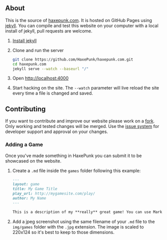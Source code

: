 ## About

This is the source of [haxepunk.com](http://haxepunk.com). It is hosted on GitHub Pages using [jekyll](http://jekyllrb.com/). You can compile and test this website on your computer with a local install of jekyll, pull requests are welcome.

1. [Install jekyll](http://jekyllrb.com/docs/installation/)

2. Clone and run the server

	```bash
	git clone https://github.com/HaxePunk/haxepunk.com.git
	cd haxepunk.com
	jekyll serve --watch --baseurl "/"
	```

3. Open [http://localhost:4000](http://localhost:4000)

4. Start hacking on the site. The `--watch` parameter will live reload the site every time a file is changed and saved.

## Contributing

If you want to contribute and improve our website please work on a [fork](https://github.com/HaxePunk/haxepunk.com/fork). Only working and tested changes will be merged. Use the [issue system](https://github.com/HaxePunk/haxepunk.com/issues) for developer support and approval on your changes.

### Adding a Game

Once you've made something in HaxePunk you can submit it to be showcased on the website.

1. Create a `.md` file inside the `games` folder following this example:

	```markdown
	---
	layout: game
	title: My Game Title
	play_url: http://mygamesite.com/play/
	author: My Name
	---

	This is a description of my **really** great game! You can use Markdown to format the description.
	```

2. Add a jpeg screenshot using the same filename of your `.md` file to the `img/games` folder with the `.jpg` extension. The image is scaled to 220x124 so it's best to keep to those dimensions.
